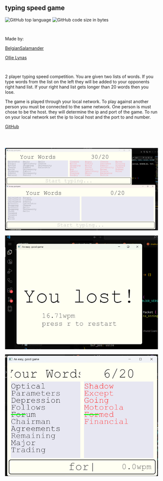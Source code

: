 
## typing speed game

![GitHub top language](https://img.shields.io/github/languages/top/BelgianSalamander/word-game)
![GitHub code size in bytes](https://img.shields.io/github/languages/code-size/BelgianSalamander/word-game)

<br>

Made by:

[BelgianSalamander](https://github.com/BelgianSalamander)

[Ollie Lynas](https://github.com/ollielynas)

<br>

2 player typing speed competition. You are given two lists of words. If you type words from the list on the left they will be added to your opponents right hand list. If your right hand list gets longer than 20 words then you lose. 

The game is played through your local network. To play against another person you must be connected to the same network. One person is must chose to be the host. they will determine the ip and port of the game. To run on your local network set the ip to local host and the port to and number. 

[GitHub](https://github.com/BelgianSalamander/word-game)

<br>

<br>

![screenshot1](md_files/portfolio/team%20projects/Screenshot%202023-10-13%20182708.png)

![screenshot2](md_files/portfolio/team%20projects/Screenshot%202023-10-14%20124337.png)

![screenshot3](md_files/portfolio/team%20projects/Screenshot%202023-10-14%20185546.png)
<!-- LAST EDITED 1699414745 LAST EDITED-->